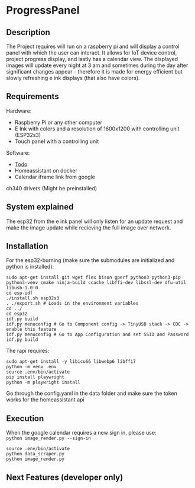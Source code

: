 # ProgressPanel
## Description
The Project requires will run on a raspberry pi and will display a control panel with which the user can interact. It allows for IoT device control, project progress display, and lastly has a calendar view. The displayed images will update every night at 3 am and sometimes during the day after significant changes appear - therefore it is made for energy efficient but slowly refreshing e ink displays (that also have colors).

## Requirements
Hardware:
- Raspberry Pi or any other computer
- E Ink with colors and a resolution of 1600x1200 with controlling unit (ESP32s3)
- Touch panel with a controlling unit

Software:
- [Todo](https://github.com/Purpurax/Todo)
- Homeassistant on docker
- Calendar iframe link from google

ch340 drivers (Might be preinstalled)

## System explained
The esp32 from the e ink panel will only listen for an update request and make the image update while recieving the full image over network.

## Installation
For the esp32-burning (make sure the submodules are initialized and python is installed):
```
sudo apt-get install git wget flex bison gperf python3 python3-pip python3-venv cmake ninja-build ccache libffi-dev libssl-dev dfu-util libusb-1.0-0
cd esp-idf
./install.sh esp32s3
. ./export.sh # Loads in the environment variables
cd ../
cd esp32
idf.py build
idf.py menuconfig # Go to Component config -> TinyUSB stack -> CDC -> enable this feature
idf.py menuconfig # Go to App Configuration and set SSID and Password
idf.py build
```

The rapi requires:
```
sudo apt-get install -y libicu66 libwebp6 libffi7
python -m venv .env
source .env/bin/activate
pip install playwright
python -m playwright install
```
Go through the config.yaml in the data folder and make sure the token works for the homeassistant api

## Execution
When the google calendar requires a new sign in, please use: \
`python image_render.py --sign-in`

```
source .env/bin/activate
python data_scraper.py
python image_render.py
```

## Next Features (developer only)

